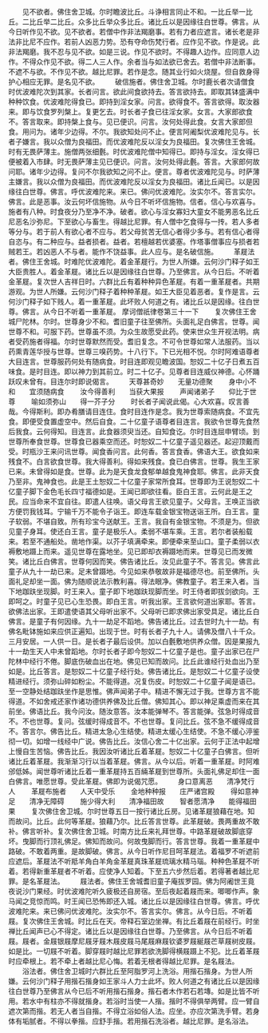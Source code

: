 <!-- { "loadSidebar": true } -->
　　见不欲者。佛住舍卫城。尔时瞻波比丘。斗诤相言同止不和。一比丘举一比丘。二比丘举二比丘。众多比丘举众多比丘。诸比丘以是因缘往白世尊。佛言。从今日听作见不欲。见不欲者。若僧中作非法羯磨事。若有力者应遮言。诸长老是非法非比尼不应作。若前人凶恶力势。恐有夺命伤梵行者。应作见不欲。作是说。此非法羯磨。我不忍与见不欲。如是三说。作见不欲时。不得趣人边作。应同意人边作。不得众作见不欲。得二人三人作。余者当与如法欲已舍去。若僧中非法断事。不遮不与欲。不作见不欲。越比尼罪。若作是念。随其业行如火烧屋。但自救身得护心相应无罪。是名见不欲。
　　破信施者。佛住舍卫城。尔时鹿长者次请僧食时优波难陀次到其家。长者问言。欲此间食欲持去。答言欲持去。即取其钵盛满中种种饮食。优波难陀得食已。即持到淫女家。问言。欲得食不。答言欲得。取汝器来。即与饮食罗列槃上。复更乞去。时长者子食已往淫女家。女言。大家郎欲食不。答言取来。即持槃上食与。见已便识。问言。汝何处得此食。女言大家郎但食。用问为。诸年少边得。不尔。我欲知处问不止。便言阿阇梨优波难陀见与。长者子嫌言。我以众僧为良福田。而优波难陀反以淫女为良福田。复次佛住王舍城。时有无畏萨薄主。施僧两张细氎。时优波难陀僧中知得已。即持与淫女。淫女得已便被着入市肆。时无畏萨薄主见已便识。问言。汝何处得此氎。答言。大家郎何故问耶。诸年少边得。复问不尔我欲知之问不止。便言。尊者优波难陀见与。时萨薄主嫌言。我以众僧为良福田。而优波难陀反以淫女为良福田。诸比丘闻已。以是因缘往白世尊。佛言。呼优波难陀来。来已。佛问优波难陀。汝实尔不。答言实尔。佛言。此是恶事。汝云何坏信施物。从今日不听坏信施物。信者。信心与欢喜与。施者有八种。时食夜分乃至净不净。破者。欲心与淫女寡妇大童女不能男恶名比丘尼恶名沙弥尼。下至欲心与畜生。得越比尼罪。有人僧中乞食得与一抟。若人多者等分与。若于前人有欲心者不应与。若父母贫苦无信心者得少多与。若有信心者得自恣与。有二种应与。益者损者。益者。若檀越若优婆塞。作塔事僧事应与损者若贼若王。若凶恶人不与者。能作不饶益事。此人应与。是名破信施。
　　革屣法者。佛住王舍城。时难陀优波难陀。着金革屣行。为世人所嫌。云何沙门释子如王大臣贵胜人。着金革屣。诸比丘以是因缘往白世尊。乃至佛言。从今日后。不听着金革屣。复次世人吉祥日时。六群比丘有着种种异色革屣。有着一重革屣者。共期游观。为世人所嫌。云何沙门释子着种种革屣。如王大臣见着恶者。复作是言。云何沙门释子如下贱人。着一重革屣。此坏败人何道之有。诸比丘以是因缘。往白世尊。佛言。从今日不听着一重革屣。
摩诃僧祇律卷第三十一下
　　复次佛住王舍城尸陀林。尔时。世尊身少不和。耆旧童子往至佛所。头面礼足白佛言。世尊。闻世尊不和。可服下药。世尊虽不须。为众生故愿受此药。使来世众生开视法明。病者受药施者得福。尔时世尊默然而受。耆旧复念。不可令世尊如常人法服药。当以药熏青莲华授与世尊。世尊三嗅药势。十八行下。下已光相不悦。尔时阿难语尊者大目连言。世尊服药何处有随病食。时目连即观见瞻波国。恕奴二十亿子日煮五百味食。是时目连。即以神力到其前立。时二十亿子。见尊者目连威仪神德。心怀踊跃叹未曾有。目连尔时即说偈言。
　　天尊甚奇妙　　无量功德聚
　　身中小不和　　宜须随病食
　　汝今得善利　　当获大果报
　　声闻诸弟子　　仰比于世尊
　　喻如须弥山　　得一芥子分
　　时长者子闻说此偈。心大欢喜。叹言善哉。今得斯利。即办肴膳请目连住。食时目连作是念。我为世尊索随病食。不宜先食。即便受食置虚空中。然后自食。二十亿童子语尊者目连言。我欲令世尊先食然后我食。云何得知。目连言。此食器须臾当还。自知食讫。尔时目连屈申臂顷。到世尊所奉食世尊。世尊食已器乘空而还。时恕奴二十亿童子遥见器还。起迎顶戴而受。时瓶沙王来问讯世尊。闻食香问言。此何香。答言食香。佛语大王。欲食如来残食不。白言欲食世尊。我大得善利。得如来残食。食已白佛言。世尊。我生王家已来。未曾得如是食。世尊。此为是天食龙食郁单越食鬼神食耶。佛言。此非天食乃至非。鬼神食也。此是王土恕奴二十亿童子家常所食耳。世尊即为王说恕奴二十亿童子脚下金色毛长四寸福德如是。王闻已即欲往看。臣白王言。云何此是王之民。应当命来不宜自往。即遣人往唤。语父母言王欲见童子。父母言。王唤正当欲方便罚我钱耳。宁输千万不能令子诣王。即连车载金银宝物送诣王所。白王言。童子软弱。不堪自致。所有珍宝今送献王。王言。我自有金银宝物。不须是为。但欲见童子身耳。使还白王言。童子是极乐人。柔弱不堪车乘。王言。若尔者装船载来。若至不通船处。凿地作渠。以芥子填满牵来。即便牵来至山口。童子柔弱以衣褥敷地蹑上而来。遥见世尊在露地坐。见已即却衣褥蹑地而来。世尊见已而发微笑。诸比丘白佛言。世尊何因而笑。佛告诸比丘。汝见此童子不。答言见。佛言此童子从九十一劫已来。足未曾蹑地。今见如来恭敬故非是福德尽也。前至佛所。头面礼足却坐一面。佛为随顺说法示教利喜。得法眼净。佛教童子。若王来入者。当下地跏趺坐现脚。时王来入。童子即下地跏趺现脚而坐。时王侍者即拔剑欲向。王即呵之。时童子见已心生恐畏。即白王言。听我出家。王言欲何道出家耶。答言。欲佛法出家。王即遣使语其父母听出家不。父母听已即求佛出家受具足。诸比丘白佛言。是童子有何因缘。九十一劫足不蹈地。佛告诸比丘。过去世时九十一劫。有佛名毗钵施如来应供正遍知。出现于世。时有长者子九十人。请佛及僧八十千众。三月安居。一人供一日。是长者子最后设供。加以白氎敷地供养众僧。因是果报九十一劫生天人中未曾蹈地。尔时长者子即今恕奴二十亿童子是也。童子出家已在尸陀林中经行不倦。脚底伤破血出在地。佛见已知而故问。比丘此谁经行处血出乃至如是。比丘答言。是恕奴二十亿童子经行处。佛告诸比丘。是恕奴二十亿童子设使精进经行。须弥山碎如粉尘。不能得道。况复伤皮。时恕奴二十亿童子闻是语已。至一空静处结跏趺坐作是思惟。佛声闻弟子中。精进不懈无过于我。世尊方言不能得道。不如舍戒还家作诸功德供养佛及比丘僧。佛知其心。即以神足乘虚而来在其前坐。佛语比丘。我今问汝。随汝意答。汝本能弹琴不。答言能弹。弦急时得成音不。不也世尊。复问。弦缓时得成音不。不也世尊。复问比丘。弦不急不缓得成音不。答言尔。佛告比丘。精进太急心生结使。精进太缓心生结使。不急不缓心渟鉴彻一切。如增一线经中广说。佛告比丘。汝信心舍二十亿出家。云何于正法中起增上慢自生苦恼。佛告比丘。我因汝听诸比丘着革屣。恕奴二十亿童子白佛言。但听诸比丘着革屣。我渐渐习行以当着革屣。佛言。从今以后。听着一重革屣。时阿难邠低姊。闻世尊听诸比丘着一重革屣持五百緉革屣到世尊所。头面礼佛足却住一面白佛言。唯愿世尊。受此革屣。佛即为说偈咒愿。
　　身口意离恶　　清净梵行人
　　革屣布施者　　人天中受乐
　　金地种种报　　庄严诸宫殿
　　得如意神足　　清净无障碍
　　施少得大利　　清净福田故
　　智者愿清净　　能得福田果
　　复次佛住舍卫城。尔时世尊五日一按行诸比丘房。见诸革屣狼藉在地。知而故问。比丘。此何等革屣。狼藉乃尔。比丘答言世尊。此革屣破。畏两重故不敢补。佛言听补。复次佛住舍卫城。时南方比丘来礼拜世尊。中路革屣破故脚底穿坏。曳脚而行顶礼佛足。佛知而故问。何故曳脚而行。答言世尊。我着一重革屣中路破。不敢着两重。是故脚破。佛言。从今日听作尼目呵革屣法。着福罗不听遮前应遮后。革屣法不听羝羊角白羊角金革屣真珠革屣琉璃水精马瑙。种种色革屣不听着。若得新重革屣者不听着。应使净人知着。下至五六步然后着。若得著者越比尼罪。是名革屣法。
　　屐法者。佛住王舍城耆旧童子庵拔罗园。佛为阿阇世王竟夜说沙门果经。时优波难陀听久疲极还自房宿。至后夜起着屐而来。唧唧作声。象马闻之竞惊而鸣。时王闻已恐怖即还入城。诸比丘以是因缘往白世尊。佛言。呼优波难陀来。来已佛问优波难陀。汝实尔不。答言实尔。佛言。从今日后。不听着屐。复次佛住王舍城。时比丘在天。帝释石室边坐禅。有比丘着屐在前经行。时坐禅比丘闻声已心不得定。诸比丘以是因缘往白世尊。乃至佛言。从今日后不听着屐。屐者。金屐银屐摩尼屐牙屐木屐皮屐马尾屐麻屐钦婆罗屐綖屐芒草屐树皮屐。如是比。一切屐不听着。脚穿屐时越比尼罪若欲洗脚得横屐蹑上不犯。比丘着革屐时应牵根上。若不牵上者越比尼心悔。若着无根者得越比尼罪。是名屐法。
　　浴法者。佛住舍卫城时六群比丘至阿脂罗河上洗浴。用揩石揩身。为世人所嫌。云何沙门释子用揩石揩身如王家斗人力士此坏。败人何道之有诸比丘以是因缘往白世尊乃至佛言从今已后不听用揩石揩身。揩石者木作若石若塼。如是比皆不听用。若水中有柱亦不得就揩身。若浴时当使一人揩。揩时不得俱举两臂。应一臂自遮次第而揩。若无人者当自揩。不得立浴如俗人法。应坐。亦应次第洗手臂。若身体有垢腻者。不得以拳揩。应舒手揩。若用揩石洗浴者。越比尼罪。是名浴法。
